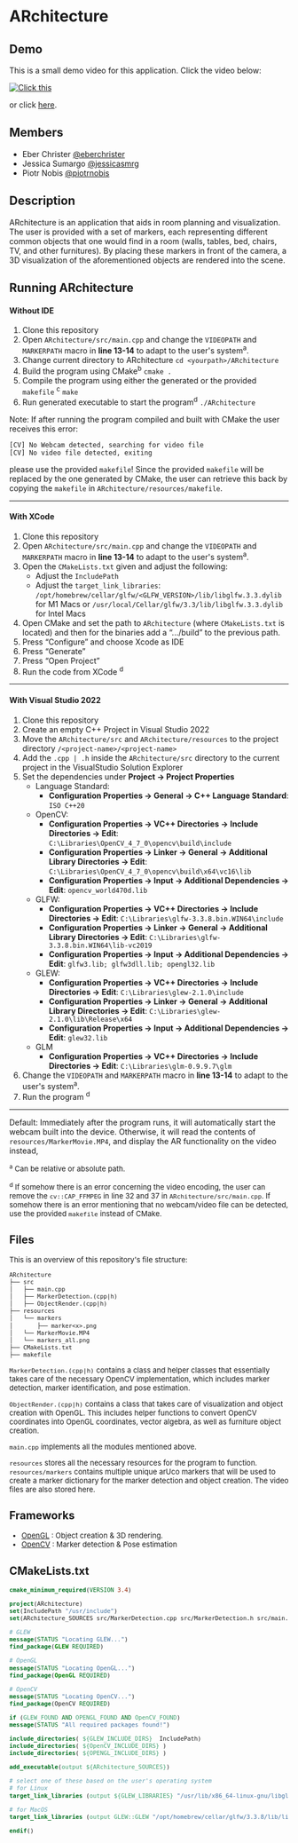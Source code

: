 

# ARchitecture

## Demo
This is a small demo video for this application. Click the video below:

[![Click this](https://img.youtube.com/vi/IomnGpExPE4/hqdefault.jpg)](https://www.youtube.com/embed/IomnGpExPE4)

or click [here](https://www.youtube.com/watch?v=IomnGpExPE4).



## Members
- Eber Christer [@eberchrister](https://github.com/eberchrister)
- Jessica Sumargo [@jessicasmrg](https://github.com/jessicasmrg)
- Piotr Nobis [@piotrnobis](https://github.com/piotrnobis)


## Description

ARchitecture is an application that aids in room planning and visualization. The user is provided with a set of markers, each representing different common objects that one would find in a room (walls, tables, bed, chairs, TV, and other furnitures). By placing these markers in front of the camera, a 3D visualization of the aforementioned objects are rendered into the scene.


## Running ARchitecture
#### Without IDE
1. Clone this repository
2. Open `ARchitecture/src/main.cpp` and change the `VIDEOPATH` and `MARKERPATH` macro in **line 13-14** to adapt to the user's system<sup>a</sup>.
3. Change current directory to ARchitecture `cd <yourpath>/ARchitecture`
4. Build the program using CMake<sup>b</sup> `cmake .`
5. Compile the program using either the generated or the provided `makefile` <sup>c</sup> `make`
6. Run generated executable to start the program<sup>d</sup> `./ARchitecture`

Note: If after running the program compiled and built with CMake the user receives this error:  
```
[CV] No Webcam detected, searching for video file
[CV] No video file detected, exiting
``` 
please use the provided `makefile`! Since the provided `makefile` will be replaced by the one generated by CMake, the user can retrieve this back by copying the `makefile` in `ARchitecture/resources/makefile`.

---
#### With XCode
1. Clone this repository
2. Open `ARchitecture/src/main.cpp` and change the `VIDEOPATH` and `MARKERPATH` macro in **line 13-14** to adapt to the user's system<sup>a</sup>.
3. Open the `CMakeLists.txt` given and adjust the following:
	- Adjust the `IncludePath`
	- Adjust the `target_link_libraries`:<br> `/opt/homebrew/cellar/glfw/<GLFW_VERSION>/lib/libglfw.3.3.dylib` for M1 Macs or `/usr/local/Cellar/glfw/3.3/lib/libglfw.3.3.dylib` for Intel Macs
4. Open CMake and set the path to `ARchitecture` (where `CMakeLists.txt` is located) and then for the binaries add a “.../build” to the previous path. 
5. Press “Configure” and choose Xcode as IDE
6. Press “Generate”
7. Press “Open Project”
8. Run the code from XCode <sup>d</sup>
---
#### With Visual Studio 2022
1. Clone this repository
2. Create an empty C++ Project in Visual Studio 2022
3. Move the `ARchitecture/src` and `ARchitecture/resources` to the project directory `/<project-name>/<project-name>`
4. Add the `.cpp | .h`  inside the `ARchitecture/src` directory to the current project in the VisualStudio Solution Explorer
5. Set the dependencies under **Project -> Project Properties**
	- Language Standard: 
		- **Configuration Properties -> General -> C++ Language Standard**: `ISO C++20`
	- OpenCV:
		- **Configuration Properties -> VC++ Directories -> Include Directories -> Edit**: `C:\Libraries\OpenCV_4_7_0\opencv\build\include`
		- **Configuration Properties -> Linker -> General -> Additional Library Directories -> Edit**: `C:\Libraries\OpenCV_4_7_0\opencv\build\x64\vc16\lib`
		- **Configuration Properties -> Input -> Additional Dependencies -> Edit**: `opencv_world470d.lib`
	- GLFW:
		- **Configuration Properties -> VC++ Directories -> Include Directories -> Edit**: `C:\Libraries\glfw-3.3.8.bin.WIN64\include`
		- **Configuration Properties -> Linker -> General -> Additional Library Directories -> Edit**: `C:\Libraries\glfw-3.3.8.bin.WIN64\lib-vc2019`
		- **Configuration Properties -> Input -> Additional Dependencies -> Edit**: `glfw3.lib; glfw3dll.lib; opengl32.lib`
	- GLEW:
		- **Configuration Properties -> VC++ Directories -> Include Directories -> Edit**: `C:\Libraries\glew-2.1.0\include`
		- **Configuration Properties -> Linker -> General -> Additional Library Directories -> Edit**: `C:\Libraries\glew-2.1.0\lib\Release\x64`
		- **Configuration Properties -> Input -> Additional Dependencies -> Edit**: `glew32.lib`
	-	GLM
		- **Configuration Properties -> VC++ Directories -> Include Directories -> Edit**: `C:\Libraries\glm-0.9.9.7\glm`
6. Change the `VIDEOPATH` and `MARKERPATH` macro in **line 13-14** to adapt to the user's system<sup>a</sup>.
7. Run the program <sup>d</sup>
---
Default: Immediately after the program runs, it will automatically start the webcam built into the device. Otherwise, it will read the contents of `resources/MarkerMovie.MP4`, and display the AR functionality on the video instead,

<font size="2"> <sup>a</sup> Can be relative or absolute path. 

<font size="2"> <sup>d</sup> If somehow there is an error concerning the video encoding, the user can remove the `cv::CAP_FFMPEG` in line 32 and 37 in `ARchitecture/src/main.cpp`. If somehow there is an error mentioning that no webcam/video file can be detected, use the provided `makefile` instead of CMake.


## Files
This is an overview of this repository's file structure:
``` txt
ARchitecture
├── src
│   ├── main.cpp
│   ├── MarkerDetection.(cpp|h)
│   ├── ObjectRender.(cpp|h)
├── resources
│   └── markers
│       ├── marker<x>.png
│   └── MarkerMovie.MP4	
│   └── markers_all.png	
├── CMakeLists.txt
├── makefile
```
`MarkerDetection.(cpp|h)` contains a class and helper classes that essentially takes care of the necessary OpenCV implementation, which includes marker detection, marker identification, and pose estimation. 

`ObjectRender.(cpp|h)` contains a class that takes care of visualization and object creation with OpenGL. This includes helper functions to convert OpenCV coordinates into OpenGL coordinates, vector algebra, as well as furniture object creation.

`main.cpp` implements all the modules mentioned above.

`resources` stores all the necessary resources for the program to function. `resources/markers` contains multiple unique arUco markers that will be used to create a marker dictionary for the marker detection and object creation. The video files are also stored here.


## Frameworks
- [OpenGL](https://www.genome.gov/) : Object creation & 3D rendering.
- [OpenCV](https://opencv.org/) : Marker detection & Pose estimation





## CMakeLists.txt
``` CMake
cmake_minimum_required(VERSION 3.4)

project(ARchitecture)
set(IncludePath "/usr/include")
set(ARchitecture_SOURCES src/MarkerDetection.cpp src/MarkerDetection.h src/main.cpp)

# GLEW
message(STATUS "Locating GLEW...")
find_package(GLEW REQUIRED)

# OpenGL
message(STATUS "Locating OpenGL...")
find_package(OpenGL REQUIRED)

# OpenCV
message(STATUS "Locating OpenCV...")
find_package(OpenCV REQUIRED)

if (GLEW_FOUND AND OPENGL_FOUND AND OpenCV_FOUND)
message(STATUS "All required packages found!")

include_directories( ${GLEW_INCLUDE_DIRS}  IncludePath)
include_directories( ${OpenCV_INCLUDE_DIRS} )
include_directories( ${OPENGL_INCLUDE_DIRS} )

add_executable(output ${ARchitecture_SOURCES})

# select one of these based on the user's operating system
# for Linux
target_link_libraries (output ${GLEW_LIBRARIES} "/usr/lib/x86_64-linux-gnu/libglfw.so" ${OPENGL_LIBRARIES} ${OpenCV_LIBS}) 

# for MacOS
target_link_libraries (output GLEW::GLEW "/opt/homebrew/cellar/glfw/3.3.8/lib/libglfw.3.3.dylib" ${OPENGL_LIBRARIES} ${OpenCV_LIBS}) 

endif()
```
